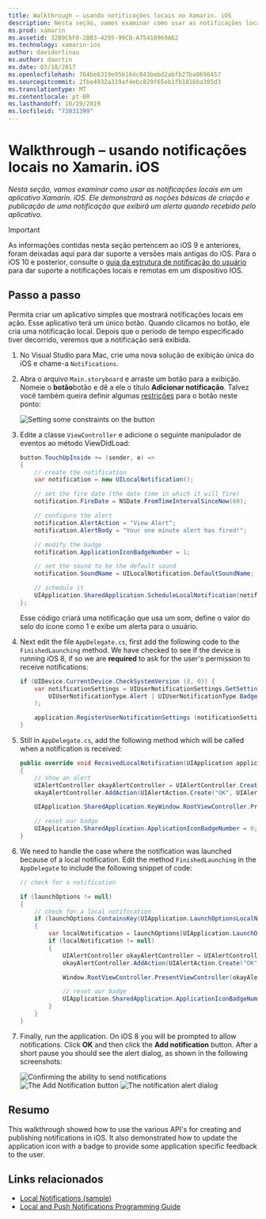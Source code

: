 ```yaml
---
title: Walkthrough – usando notificações locais no Xamarin. iOS
description: Nesta seção, vamos examinar como usar as notificações locais em um aplicativo Xamarin. iOS. Ele demonstrará as noções básicas de criação e publicação de uma notificação que exibirá um alerta quando recebido pelo aplicativo.
ms.prod: xamarin
ms.assetid: 32B9C6F0-2BB3-4295-99CB-A75418969A62
ms.technology: xamarin-ios
author: davidortinau
ms.author: daortin
ms.date: 03/18/2017
ms.openlocfilehash: 764be6319e95b16dc043bebd2abfb27ba0696457
ms.sourcegitcommit: 2fbe4932a319af4ebc829f65eb1fb1816ba305d3
ms.translationtype: MT
ms.contentlocale: pt-BR
ms.lasthandoff: 10/29/2019
ms.locfileid: "73031399"
---
```

# <a name="walkthrough---using-local-notifications-in-xamarinios"></a>Walkthrough – usando notificações locais no Xamarin. iOS

_Nesta seção, vamos examinar como usar as notificações locais em um aplicativo Xamarin. iOS. Ele demonstrará as noções básicas de criação e publicação de uma notificação que exibirá um alerta quando recebido pelo aplicativo._

> [!IMPORTANT]
> As informações contidas nesta seção pertencem ao iOS 9 e anteriores, foram deixadas aqui para dar suporte a versões mais antigas do iOS. Para o iOS 10 e posterior, consulte o [guia da estrutura de notificação do usuário](~/ios/platform/user-notifications/index.md) para dar suporte a notificações locais e remotas em um dispositivo IOS.

## <a name="walkthrough"></a>Passo a passo

Permita criar um aplicativo simples que mostrará notificações locais em ação. Esse aplicativo terá um único botão. Quando clicamos no botão, ele cria uma notificação local. Depois que o período de tempo especificado tiver decorrido, veremos que a notificação será exibida.

1. No Visual Studio para Mac, crie uma nova solução de exibição única do iOS e chame-a `Notifications`.
1. Abra o arquivo `Main.storyboard` e arraste um botão para a exibição. Nomeie o **botão**botão e dê a ele o título **Adicionar notificação**. Talvez você também queira definir algumas [restrições](~/ios/user-interface/designer/designer-auto-layout.md) para o botão neste ponto: 

    ![](local-notifications-in-ios-walkthrough-images/image3.png "Setting some constraints on the button")
1. Edite a classe `ViewController` e adicione o seguinte manipulador de eventos ao método ViewDidLoad:

    ```csharp
    button.TouchUpInside += (sender, e) =>
    {
        // create the notification
        var notification = new UILocalNotification();

        // set the fire date (the date time in which it will fire)
        notification.FireDate = NSDate.FromTimeIntervalSinceNow(60);

        // configure the alert
        notification.AlertAction = "View Alert";
        notification.AlertBody = "Your one minute alert has fired!";

        // modify the badge
        notification.ApplicationIconBadgeNumber = 1;

        // set the sound to be the default sound
        notification.SoundName = UILocalNotification.DefaultSoundName;

        // schedule it
        UIApplication.SharedApplication.ScheduleLocalNotification(notification);
    };
    ```

    Esse código criará uma notificação que usa um som, define o valor do selo do ícone como 1 e exibe um alerta para o usuário.

1. Next edit the file `AppDelegate.cs`, first add the following code to the `FinishedLaunching` method. We have checked to see if the device is running iOS 8, if so we are **required** to ask for the user's permission to receive notifications:

    ```csharp
    if (UIDevice.CurrentDevice.CheckSystemVersion (8, 0)) {
        var notificationSettings = UIUserNotificationSettings.GetSettingsForTypes (
            UIUserNotificationType.Alert | UIUserNotificationType.Badge | UIUserNotificationType.Sound, null
        );

        application.RegisterUserNotificationSettings (notificationSettings);
    }
    ```

1. Still in `AppDelegate.cs`, add the following method which will be called  when a notification is received:

    ```csharp
    public override void ReceivedLocalNotification(UIApplication application, UILocalNotification notification)
    {
        // show an alert
        UIAlertController okayAlertController = UIAlertController.Create(notification.AlertAction, notification.AlertBody, UIAlertControllerStyle.Alert);
        okayAlertController.AddAction(UIAlertAction.Create("OK", UIAlertActionStyle.Default, null));

        UIApplication.SharedApplication.KeyWindow.RootViewController.PresentViewController(okayAlertController, true, null);

        // reset our badge
        UIApplication.SharedApplication.ApplicationIconBadgeNumber = 0;
    }
    ```

1. We need to handle the case where the notification was launched because of a local notification. Edit the method `FinishedLaunching` in the `AppDelegate` to include the following snippet of code:

    ```csharp
    // check for a notification

    if (launchOptions != null)
    {
        // check for a local notification
        if (launchOptions.ContainsKey(UIApplication.LaunchOptionsLocalNotificationKey))
        {
            var localNotification = launchOptions[UIApplication.LaunchOptionsLocalNotificationKey] as UILocalNotification;
            if (localNotification != null)
            {
                UIAlertController okayAlertController = UIAlertController.Create(localNotification.AlertAction, localNotification.AlertBody, UIAlertControllerStyle.Alert);
                okayAlertController.AddAction(UIAlertAction.Create("OK", UIAlertActionStyle.Default, null));

                Window.RootViewController.PresentViewController(okayAlertController, true, null);

                // reset our badge
                UIApplication.SharedApplication.ApplicationIconBadgeNumber = 0;
            }
        }
    }
    ```

1. Finally, run the application. On iOS 8 you will be prompted to allow notifications. Click **OK** and then click the **Add notification** button. After a short pause you should see the alert dialog, as shown in the following screenshots:

    ![](local-notifications-in-ios-walkthrough-images/image0.png "Confirming the ability to send notifications") ![](local-notifications-in-ios-walkthrough-images/image1.png "The Add Notification button")
    ![](local-notifications-in-ios-walkthrough-images/image2.png "The notification alert dialog")

## <a name="summary"></a>Resumo

This walkthrough showed how to use the various API's for creating and publishing notifications in iOS. It also demonstrated how to update the application icon with a badge to provide some application specific feedback to the user.

## <a name="related-links"></a>Links relacionados

- [Local Notifications (sample)](https://docs.microsoft.com/samples/xamarin/ios-samples/localnotifications)
- [Local and Push Notifications Programming Guide](https://developer.apple.com/library/prerelease/content/documentation/NetworkingInternet/Conceptual/RemoteNotificationsPG/)
